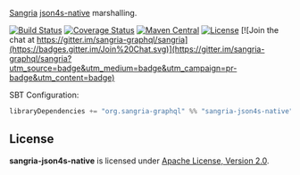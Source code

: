 [Sangria](http://sangria-graphql.org/) [json4s-native](http://json4s.org) marshalling.

[![Build Status](https://travis-ci.org/sangria-graphql/sangria-json4s-native.svg?branch=master)](https://travis-ci.org/sangria-graphql/sangria-json4s-native) [![Coverage Status](http://coveralls.io/repos/sangria-graphql/sangria-json4s-native/badge.svg?branch=master&service=github)](http://coveralls.io/github/sangria-graphql/sangria-json4s-native?branch=master) [![Maven Central](https://maven-badges.herokuapp.com/maven-central/org.sangria-graphql/sangria-json4s-native_2.11/badge.svg)](https://maven-badges.herokuapp.com/maven-central/org.sangria-graphql/sangria-json4s-native_2.11) [![License](http://img.shields.io/:license-Apache%202-brightgreen.svg)](http://www.apache.org/licenses/LICENSE-2.0.txt) [![Join the chat at https://gitter.im/sangria-graphql/sangria](https://badges.gitter.im/Join%20Chat.svg)](https://gitter.im/sangria-graphql/sangria?utm_source=badge&utm_medium=badge&utm_campaign=pr-badge&utm_content=badge)

SBT Configuration:

```scala
libraryDependencies += "org.sangria-graphql" %% "sangria-json4s-native" % "0.2.2"
```

## License

**sangria-json4s-native** is licensed under [Apache License, Version 2.0](http://www.apache.org/licenses/LICENSE-2.0).
